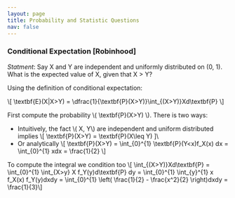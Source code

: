 ```yaml
---
layout: page
title: Probability and Statistic Questions
nav: false
---
```

<link rel="stylesheet" href="/assets/css/main.css"/>

### Conditional Expectation [Robinhood]
*Statment*: Say X and Y are independent and uniformly distributed on (0, 1). What is the expected value of X, given that X > Y?

Using the definition of conditional expectation:

\\[
\textbf{E}(X|X>Y) = \dfrac{1}{\textbf{P}(X>Y)}\int_{(X>Y)}Xd\textbf{P} 
\\]

First compute the probability \\( \textbf{P}(X>Y) \\). There is two ways: 
  * Intuitively, the fact \\( X, Y\\) are independent and uniform distributed implies
    \\[ \textbf{P}(X>Y) = \textbf{P}(X\leq Y) ]\\ 
  * Or analytically
    \\[ 
    \textbf{P}(X>Y) = \int_{0}^{1} \textbf{P}(Y<x)f_X(x) dx = \int_{0}^{1} xdx = \frac{1}{2}
    \\]
    
To compute the integral we condition too
\\[ \int_{(X>Y)}Xd\textbf{P} = \int_{0}^{1} \int_{X>y} X f_Y(y)d\textbf{P} dy = \int_{0}^{1} \int_{y}^{1} x f_X(x) f_Y(y)dxdy  = \int_{0}^{1} \left( \frac{1}{2} - \frac{x^2}{2} \right)dxdy = \frac{1}{3}\\]
